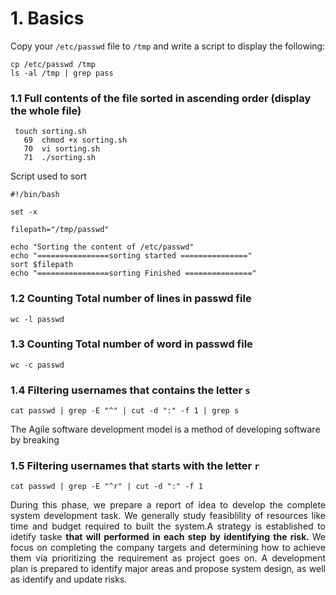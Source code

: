 # 1. Basics
Copy your `/etc/passwd` file to `/tmp` and write a script to display the following:


```
cp /etc/passwd /tmp
ls -al /tmp | grep pass
```
### 1.1 Full contents of the file sorted in ascending order (display the whole file) 

```
 touch sorting.sh
   69  chmod +x sorting.sh
   70  vi sorting.sh
   71  ./sorting.sh
```
Script used to sort
```
#!/bin/bash

set -x

filepath="/tmp/passwd"

echo "Sorting the content of /etc/passwd"
echo "================sorting started ==============="
sort $filepath
echo "================sorting Finished ==============="
```
### 1.2 Counting Total number of lines in passwd file
```
wc -l passwd
```

### 1.3 Counting Total number of word in passwd file
```
wc -c passwd
```
### 1.4 Filtering usernames that contains the letter ``` s ```
```
cat passwd | grep -E "^" | cut -d ":" -f 1 | grep s
```
The Agile software development model is a method of developing software by breaking 

### 1.5 Filtering usernames that starts with the letter ``` r ```
```
cat passwd | grep -E "^r" | cut -d ":" -f 1
```

<div style='text-align: justify;'>
During this phase, we prepare a report of idea to develop the complete system development task. We generally study feasiblility of resources like time and budget required to built the system.A strategy is established to idetify taske <b>that will performed in each step by identifying the risk. </b> We focus on completing the company targets and determining how to achieve them via prioritizing the requirement as project goes on. A development plan is prepared to identify major areas and propose system design, as well as identify and update risks.
</div>

